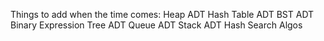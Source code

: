 Things to add when the time comes:
Heap ADT
Hash Table ADT
BST ADT
Binary Expression Tree ADT
Queue ADT
Stack ADT
Hash
Search Algos